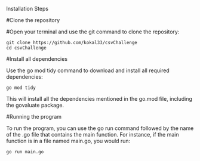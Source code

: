Installation Steps

#Clone the repository

#Open your terminal and use the git command to clone the repository:


    git clone https://github.com/kokal33/csvChallenge
    cd csvChallenge

#Install all dependencies

Use the go mod tidy command to download and install all required dependencies:

    go mod tidy

This will install all the dependencies mentioned in the go.mod file, including the govaluate package.

#Running the program

To run the program, you can use the go run command followed by the name of the .go file that contains the main function. For instance, if the main function is in a file named main.go, you would run:

    go run main.go